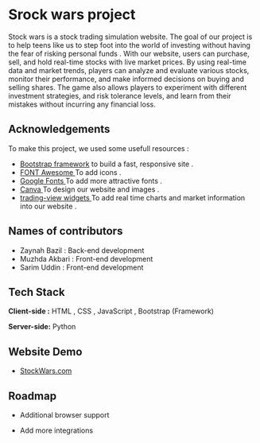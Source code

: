 # Srock wars project

Stock wars is a stock trading simulation website. The goal of our project is to help teens like us to step foot into the world of investing without having the fear of risking personal funds . With our website, users can purchase, sell, and hold real-time stocks with live market prices.
By using real-time data and market trends, players can analyze and evaluate various stocks, monitor their performance, and make informed decisions on buying and selling shares. The game also allows players to experiment with different investment strategies, and risk tolerance levels, and learn from their mistakes without incurring any financial loss.

## Acknowledgements

To make this project, we used some usefull resources :

- [Bootstrap framework](https://getbootstrap.com/) to build a fast, responsive site .
- [ FONT Awesome ](https://fontawesome.com/) To add icons .
- [Google Fonts ](https://fonts.google.com/) To add more attractive fonts .
- [Canva ](https://www.canva.com/) To design our website and images .
- [trading-view widgets ](https://www.canva.com/) To add real time charts and market information into our website .

## Names of contributors

- Zaynah Bazil : Back-end development
- Muzhda Akbari : Front-end development
- Sarim Uddin : Front-end development

## Tech Stack

**Client-side :** HTML , CSS , JavaScript , Bootstrap (Framework)

**Server-side:** Python

## Website Demo

- [StockWars.com](https://stock-game.muzhdaaa.repl.co/)

## Roadmap

- Additional browser support

- Add more integrations
